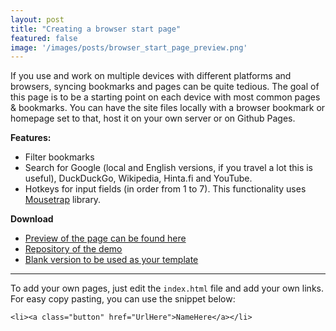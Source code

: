 ```yaml
---
layout: post
title: "Creating a browser start page"
featured: false
image: '/images/posts/browser_start_page_preview.png'
---
```



If you use and work on multiple devices with different platforms and browsers, syncing bookmarks and pages can be quite tedious. The goal of this page is to be a starting point on each device with most common pages & bookmarks. <!--more-->You can have the site files locally with a browser bookmark or homepage set to that, host it on your own server or on Github Pages.



**Features:**

- Filter bookmarks
- Search for Google (local and English versions, if you travel a lot this is useful), DuckDuckGo, Wikipedia, Hinta.fi and YouTube.
- Hotkeys for input fields (in order from 1 to 7). This functionality uses [Mousetrap](https://github.com/ccampbell/mousetrap) library.

<!---->

**Download**

- [Preview of the page can be found here](https://joonakeskitalo.github.io/browser-start-page/)
- [Repository of the demo](https://github.com/joonakeskitalo/browser-start-page)
- [Blank version to be used as your template](https://github.com/joonakeskitalo/browser-start-page/tree/blank)

___

To add your own pages, just edit the `index.html` file and add your own links. For easy copy pasting, you can use the snippet below:

```
<li><a class="button" href="UrlHere">NameHere</a></li>
```
